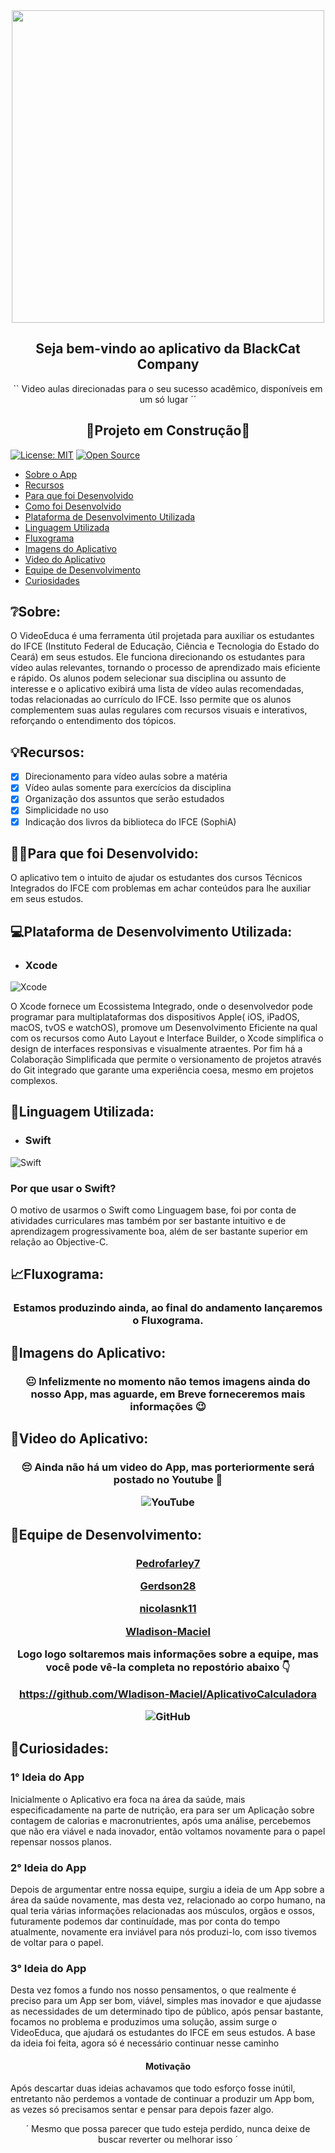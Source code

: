 <div align ="center">
  <img src="https://github.com/Wladison-Maciel/AplicativoCalculadora/assets/125041870/9661b7d1-69ad-4c05-8574-708bff520d7b" width = "500px"/>
  </div>

<h2 align = "center">
  Seja bem-vindo ao aplicativo da BlackCat Company
</h2>

<p align = "center">
 `` Video aulas direcionadas para o seu sucesso acadêmico, disponíveis em um só lugar ´´
</p>

<h2 align = "center">
  🚧Projeto em Construção🚧
</h2>

[![License: MIT](https://img.shields.io/badge/License-MIT-yellow.svg)](https://opensource.org/licenses/MIT)
[![Open Source](https://badges.frapsoft.com/os/v1/open-source.svg?v=103)](https://opensource.org/)

- [Sobre o App](#Sobre-o-App)
- [Recursos](#Recursos)
- [Para que foi Desenvolvido](#Para-que-foi-Desenvolvido)
- [Como foi Desenvolvido](#Como-foi-Desenvolvido)
- [Plataforma de Desenvolvimento Utilizada](#Plataforma-De-Desenvolvimento-Utilizada)
- [Linguagem Utilizada](#Linguagem-Utilizada)
- [Fluxograma](#Fluxograma)
- [Imagens do Aplicativo](#Imagens-do-Aplicativo)
- [Video do Aplicativo](#Video-do-Aplicativo)
- [Equipe de Desenvolvimento](#Equipe-de-Desenvolvimento)
- [Curiosidades](#Curiosidades)

## ❔Sobre:

<p>
  O VideoEduca é uma ferramenta útil projetada para auxiliar os estudantes do IFCE (Instituto Federal de Educação, Ciência e Tecnologia do Estado do Ceará) em seus estudos. Ele funciona direcionando os estudantes para vídeo aulas relevantes, tornando o processo de aprendizado mais eficiente e rápido. Os alunos podem selecionar sua disciplina ou assunto de interesse e o aplicativo exibirá uma lista de vídeo aulas recomendadas, todas relacionadas ao currículo do IFCE. Isso permite que os alunos complementem suas aulas regulares com recursos visuais e interativos, reforçando o entendimento dos tópicos.
</p>

## 💡Recursos:

* [x] Direcionamento para vídeo aulas sobre a matéria
* [x] Vídeo aulas somente para exercícios da disciplina 
* [x] Organização dos assuntos que serão estudados
* [x] Simplicidade no uso
* [x] Indicação dos livros da biblioteca do IFCE (SophiA)

## 🤷‍♂️Para que foi Desenvolvido:

<p>
  O aplicativo tem o intuito de ajudar os estudantes dos cursos Técnicos Integrados do IFCE com problemas em achar conteúdos para lhe auxiliar em seus estudos.
</p>

## 💻Plataforma de Desenvolvimento Utilizada:

* ### Xcode
![Xcode](https://img.shields.io/badge/Xcode-007ACC?style=for-the-badge&logo=Xcode&logoColor=white)

<p>
  O Xcode fornece um Ecossistema Integrado, onde o desenvolvedor pode programar para multiplataformas dos dispositivos Apple( iOS, iPadOS, macOS, tvOS e watchOS), promove um Desenvolvimento Eficiente na qual com os recursos como Auto Layout e Interface Builder, o Xcode simplifica o design de interfaces responsivas e visualmente atraentes. Por fim há a Colaboração Simplificada que permite o versionamento de projetos através do Git integrado que garante uma experiência coesa, mesmo em projetos complexos.
</p>

## 💬Linguagem Utilizada:

* ### Swift
![Swift](https://img.shields.io/badge/swift-F54A2A?style=for-the-badge&logo=swift&logoColor=white)

<h3>
 Por que usar o Swift? 
</h3>

<p>
  O motivo de usarmos o Swift como Linguagem base, foi por conta de atividades curriculares mas também por ser bastante intuitivo e de aprendizagem progressivamente boa, além de ser bastante superior em relação ao Objective-C.
</p>

## 📈Fluxograma:

<h3 align = "center">
  Estamos produzindo ainda, ao final do andamento lançaremos o Fluxograma.
</h3>

## 📸Imagens do Aplicativo:

<h3 align = "center">
  😐 Infelizmente no momento não temos imagens ainda do nosso App, mas aguarde, em Breve forneceremos mais informações 😉
</h3>

## 🎥Video do Aplicativo:

<h3 align = "center">
  😔 Ainda não há um video do App, mas porteriormente será postado no Youtube 🤩
  
  ![YouTube](https://img.shields.io/badge/YouTube-%23FF0000.svg?style=for-the-badge&logo=YouTube&logoColor=white)
</h3>

## 🤝Equipe de Desenvolvimento:

<h3 align = "center">


<a title = "Você será direcionado ao perfil de Pedrofarley7" href = "https://github.com//Pedrofarley7" >Pedrofarley7</a><br>

<a title = "Você será direcionado ao perfil de Gerdson28" href = "https://github.com//Gerdson28" >Gerdson28</a><br>

<a title = "Você será direcionado ao perfil de nicolasnk11" href = "https://github.com//nicolasnk11" >nicolasnk11</a><br>

<a title = "Você será direcionado ao perfil de Wladison-Maciel" href = "https://github.com//Wladison-Maciel" >Wladison-Maciel</a><br>

  
  Logo logo soltaremos mais informações sobre a equipe, mas você pode vê-la completa no repostório abaixo 👇

  https://github.com/Wladison-Maciel/AplicativoCalculadora
  
  ![GitHub](https://img.shields.io/badge/github-%23121011.svg?style=for-the-badge&logo=github&logoColor=white)
</h3>

## 👀Curiosidades:

<h3>
  1° Ideia do App
</h3>

<p>
  Inicialmente o Aplicativo era foca na área da saúde, mais especificadamente na parte de nutrição, era para ser um Aplicação sobre contagem de calorias e macronutrientes, após uma análise, percebemos que não era viável e nada inovador, então voltamos novamente para o papel repensar nossos planos.
</p>

<h3>
  2° Ideia do App
</h3>

<p>
  Depois de argumentar entre nossa equipe, surgiu a ideia de um App sobre a área da saúde novamente, mas desta vez, relacionado ao corpo humano, na qual teria várias informações relacionadas aos músculos, orgãos e ossos, futuramente podemos dar continuídade, mas por conta do tempo atualmente, novamente era inviável para nós produzi-lo, com isso tivemos de voltar para o papel.
</p>

<h3>
  3° Ideia do App
</h3>

<p>
  Desta vez fomos a fundo nos nosso pensamentos, o que realmente é preciso para um App ser bom, viável, simples mas inovador e que ajudasse as necessidades de um determinado tipo de público, após pensar bastante, focamos no problema e produzimos uma solução, assim surge o VideoEduca, que ajudará os estudantes do IFCE em seus estudos. A base da ideia foi feita, agora só é necessário continuar nesse caminho
</p>


<h4 align = "center">
  Motivação
</h4>

<p>
  Após descartar duas ideias achavamos que todo esforço fosse inútil, entretanto não perdemos a vontade de continuar a produzir um App bom, as vezes só precisamos sentar e pensar para depois fazer algo.
</p>

<p align = "center">
  ´ Mesmo que possa parecer que tudo esteja perdido, nunca deixe de buscar reverter ou melhorar isso ´
</p>
